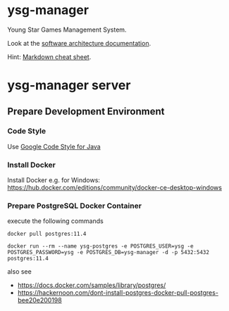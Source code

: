 # ysg-manager
Young Star Games Management System.

Look at the [software architecture documentation](./documentation/architecture.md).

Hint: [Markdown cheat sheet]().

# ysg-manager server

## Prepare Development Environment

### Code Style

Use [Google Code Style for Java](https://github.com/google/styleguide/blob/gh-pages/eclipse-java-google-style.xml)

### Install Docker
Install Docker e.g. for Windows: https://hub.docker.com/editions/community/docker-ce-desktop-windows

### Prepare PostgreSQL Docker Container
execute the following commands

`docker pull postgres:11.4`

`docker run --rm --name ysg-postgres -e POSTGRES_USER=ysg -e POSTGRES_PASSWORD=ysg -e POSTGRES_DB=ysg-manager -d -p 5432:5432 postgres:11.4`

also see 
* https://docs.docker.com/samples/library/postgres/
* https://hackernoon.com/dont-install-postgres-docker-pull-postgres-bee20e200198

